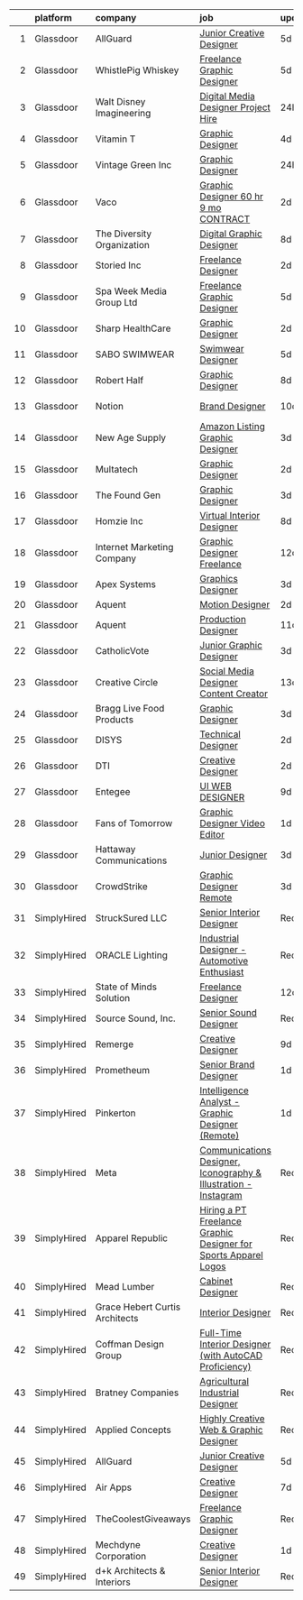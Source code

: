 

|    | platform    | company                        | job                                                                                                                                                                                                                                                                                                                                                                                                                                                                                                                                                                                                                                                                                                                                                                                                                                                                                                                                                                                                      | update_time   | location          |
|---:|:------------|:-------------------------------|:---------------------------------------------------------------------------------------------------------------------------------------------------------------------------------------------------------------------------------------------------------------------------------------------------------------------------------------------------------------------------------------------------------------------------------------------------------------------------------------------------------------------------------------------------------------------------------------------------------------------------------------------------------------------------------------------------------------------------------------------------------------------------------------------------------------------------------------------------------------------------------------------------------------------------------------------------------------------------------------------------------|:--------------|:------------------|
|  1 | Glassdoor   | AllGuard                       | [Junior Creative Designer](https://www.glassdoor.com/partner/jobListing.htm?pos=124&ao=1136043&s=58&guid=00000183bb8ab6e3bd3ee0beb5dfa047&src=GD_JOB_AD&t=SR&vt=w&ea=1&cs=1_95c81ff7&cb=1665298774076&jobListingId=1008181072001&jrtk=3-0-1getoldo9h4fs801-1getoldooih77800-6b2420f902117d4f-)                                                                                                                                                                                                                                                                                                                                                                                                                                                                                                                                                                                                                                                                                                           | 5d            | Remote            |
|  2 | Glassdoor   | WhistlePig Whiskey             | [Freelance Graphic Designer](https://www.glassdoor.com/partner/jobListing.htm?pos=103&ao=1110586&s=58&guid=00000183bb8ab6e3bd3ee0beb5dfa047&src=GD_JOB_AD&t=SR&vt=w&ea=1&cs=1_171b010a&cb=1665298774074&jobListingId=1008181359351&cpc=FAE5E775D180B2FB&jrtk=3-0-1getoldo9h4fs801-1getoldooih77800-52be9042b1ff7f65--6NYlbfkN0BpzkJ9iaZAQepf-UlRJVDzYUilFLtK1m6JBxaefMWZfXX8JIFmeanj6RZjiVJDiAy2DhTjVFdr4dUhq8imeAUoK_pAPeGqVmPoMgGVXdkfqUDRgWTp5WWc2g0ofzxrCdazxEcrTT9nOMAltIHN70DdVRIxeusoaexGKDe1txzIabmL97QHa6MTCe3xcLAldkgMQhVmDKSADc-PVJ6m5AceeERR3W9XR0HNyKb3LjuS3Tf4d0WeibWkPIdSeeXWfFLGnj62_JRF-EubBQIJMwLHLvzKeWdcyCeYXDHQwzGw_Kua0q8qL0UvG0fHJw9MljkDKWqOJMgztQqkzjdj2O3OJzQn_mu9gMRZH9z383By9USQFMOPZVwxTSMg5Kptvm-0DbKIbgfQivPAON305wR0ag4Q3Nm075Rdoi7fboqv8CtnWW7mCS173j_2RNewq5NwZvrk4s61nHTnT3I3KXfIWGUSaQeU7TjyoVgDR1w83FanJUwybDmIiXbUG85WOwkcUjI9bLkOWvJRtk_HGxtr)                                                                                                                    | 5d            | Remote            |
|  3 | Glassdoor   | Walt Disney Imagineering       | [Digital Media Designer  Project Hire ](https://www.glassdoor.com/partner/jobListing.htm?pos=104&ao=1110586&s=58&guid=00000183bb8ab6e3bd3ee0beb5dfa047&src=GD_JOB_AD&t=SR&vt=w&cs=1_fb51526c&cb=1665298774073&jobListingId=1008194292859&cpc=444700D72F2ECBCE&jrtk=3-0-1getoldo9h4fs801-1getoldooih77800-2243eaec75e1c559--6NYlbfkN0DAFTyt7pbDCC2JPO79CSdi1dIb81yjczP5qsKcZIxgiYm3-7g-689UDqHItQTwke-Bwc6bKZx9yVbe3AhS_GUfE8WGWHHyaRNcBMKS9DIUQASA3RChQoQRZB93crlR4RcVKqk5C9gHmfGFD9kgKISH8Rz6IYqzeItnZT8CG7trAjGAPQW9YiPgaM0DrH-9q9dvvSExzpNpgviE5nPvYtYkykBdsowI6vHXuHAe8foyAyPuZinlQBITz-Ns8InGppA-Yx_bAWXusV_HJbmMW2UgZAIxdzRArX3B0s8wU26MLGqkSRJ2Zgzl4-lAkjeKR7s7Zsoe1UACNi8OWX0LJO3Xlfj7vg5vI7UfUXsmZWQnHJAiSsm9CqqODi1RbAI14iXHwdnyyOdP-Nh-br5HEqOebKlU743tRjOv1zN9QjDonRoYklZf58DobmWa7CtACxA%3D)                                                                                                                                                                                                | 24h           | Glendale, CA      |
|  4 | Glassdoor   | Vitamin T                      | [Graphic Designer](https://www.glassdoor.com/partner/jobListing.htm?pos=120&ao=1110586&s=58&guid=00000183bb8ab6e3bd3ee0beb5dfa047&src=GD_JOB_AD&t=SR&vt=w&cs=1_a675a3ae&cb=1665298774076&jobListingId=1008183641246&cpc=9908D8D4413DBB8A&jrtk=3-0-1getoldo9h4fs801-1getoldooih77800-28e16354996c2c24--6NYlbfkN0DMrcEu7yrtATojKJA7cEzGQ3FdRGWLh0CZQInL4ECGI6k5tN82kdM0OKoro5eXmjoTbE-_XDHeJwz7DyUD0U36nKemhDMib7G3rK7Fw0IUoK19tjSN72-049dDz3B3CXlvYNox5LBJmZDIWPv3a6pmbBBAaS8ml-a5LNXSy5Syk8dOagROxuE79OhZuWTwk8hY4J2ej4Uk0BYSHU4xNB5Tkgsr9CIWWAaD4fqutThLebaxxnOATLRDlOPNk4qq7oQChvH_Vf85KmUntCrKMZAs8tIQ48HiYNxFkQzRlsOWv0l1ln81sl4eBBTsCWzbJW5DI1lCYAn0ugTKdMnI4JYOkzfWukevLEiDkB7X4PWtG6ip590TFiqt9WQchCMKwoF2vT4fQW4i_c0MSCnhNg4OdaBlK4dzPsmb6ioFsJi-dH3bw3B76VLca3STC7ZZcqwzeZj-uUh0WXWaKIaQPasMEWH4pak-3gih2FreVtZOxt_c53z7Ikud)                                                                                                                                                                   | 4d            | Remote            |
|  5 | Glassdoor   | Vintage Green Inc              | [Graphic Designer](https://www.glassdoor.com/partner/jobListing.htm?pos=108&ao=1110586&s=58&guid=00000183bb8ab6e3bd3ee0beb5dfa047&src=GD_JOB_AD&t=SR&vt=w&ea=1&cs=1_78801633&cb=1665298774075&jobListingId=1008193922912&cpc=5FEB1BEB8E14EF52&jrtk=3-0-1getoldo9h4fs801-1getoldooih77800-d5ebc4e28e8d5755--6NYlbfkN0AuAjYKnBHsdkcMxrD7ZJITXxV72vImVt5xOyKRJQecNC9OW9e4NL-w7CtiMgyWwMyJuIyA9q_73NpAsenMgKt7LiCX_LhsnGlCwM4LU_w16Y_gIh6Kb3UFVyISPPnnfIMomcDt7eUu1_OqBvVvHWgb1iTkTtEeb7Y2k6C7LK8bS80E5m9pFYuBnGO4I1iTtLXndnY88I6ycP-j1Qk6a_JhTDEM2efN9v5Uu2wQoDeqdQ-9UP2oUj79H4wE5ZcmkBqxXg6n0Qf895h38xtFQleFiEpgAFIvYlf9rTW7F94ckMRU25Lh0aZrPeBW6iNNv32OZNQNZpfvi0CLrgKRt_skZAieGwSAWfY9hMkluy74HhNmBHpCDBzfQdrGjOEdoIlfr39VEGvKYKSEKHaNxzOgxjpu2z8JrN1OL9Vf4my9By3D7MfjDncVYnG-ecvhmlPohUrs8hpYqzHd9q5_dGHBiFH1_J79TUPa5-q_HXrJ2F587pIsjrmmmy_y1foVmvlSRHiiVIwl6g%3D%3D)                                                                                                                                  | 24h           | Remote            |
|  6 | Glassdoor   | Vaco                           | [Graphic Designer    60 hr    9 mo  CONTRACT](https://www.glassdoor.com/partner/jobListing.htm?pos=114&ao=1110586&s=58&guid=00000183bb8ab6e3bd3ee0beb5dfa047&src=GD_JOB_AD&t=SR&vt=w&ea=1&cs=1_bb9339c6&cb=1665298774075&jobListingId=1008189475864&cpc=334ABAF5D42DC775&jrtk=3-0-1getoldo9h4fs801-1getoldooih77800-6cdabb6327df1b9b--6NYlbfkN0D_sybMACCpf9B-677oK5j6rPldVB6BlrVvFjO_o-GJZbzuF-qh4PxErFUqfUsv_6smaKFbwxI0EiONsFsSOGHKeO7gHGW_uYjGMZPbyX1Bh3jt19FR-IpjOjukM0ogT6bAPMgPrTFWBntmGGfjdJBu7c9CzWyulVQaXkOD2cGfEGciBZ4uvvAk_HLwaYAXsbFcgp_Evvyef5JByn4ILOv_yR4OSSq59KK4tfKEYPPPod7fGKlo3RtFuIB5TJLFT9lIfvlR1MGpNgBISm6m-DeSZiPOEd6ZQOd-8OgqBmz7-01CS9ja22pI00maJsr4RxiaqK7UpcdsOJI_GSeeJJtzxgbh-ij5gqXa1Fbx3dyoim_SaeeEF85h0doBKi_g9Y7PhWDKcWdCqpJW1pf2-VN7cpcJabQWiSXWQwdapISGkOSBK0vLEBprkxbKAaoferE5CfhMslx8iDDsrPyplQO-RhqYdvBoIG9OQ5TGUkpYX4VnRA-uWSjeddd5DrklaOnwzV0IxroFlUGFNoPlpETOEmuaqodV8tARlj2qubGm0wglpFRuUdjR)                                                                   | 2d            | Dallas, TX        |
|  7 | Glassdoor   | The Diversity Organization     | [Digital Graphic Designer](https://www.glassdoor.com/partner/jobListing.htm?pos=129&ao=1136043&s=58&guid=00000183bb8ab6e3bd3ee0beb5dfa047&src=GD_JOB_AD&t=SR&vt=w&ea=1&cs=1_bcf8210e&cb=1665298774076&jobListingId=1008175346913&jrtk=3-0-1getoldo9h4fs801-1getoldooih77800-55bcdb680b805e18-)                                                                                                                                                                                                                                                                                                                                                                                                                                                                                                                                                                                                                                                                                                           | 8d            | Remote            |
|  8 | Glassdoor   | Storied Inc                    | [Freelance Designer](https://www.glassdoor.com/partner/jobListing.htm?pos=123&ao=1136043&s=58&guid=00000183bb8ab6e3bd3ee0beb5dfa047&src=GD_JOB_AD&t=SR&vt=w&ea=1&cs=1_b460a36d&cb=1665298774076&jobListingId=1008189737959&jrtk=3-0-1getoldo9h4fs801-1getoldooih77800-6869757d13c7df11-)                                                                                                                                                                                                                                                                                                                                                                                                                                                                                                                                                                                                                                                                                                                 | 2d            | Remote            |
|  9 | Glassdoor   | Spa Week Media Group  Ltd      | [Freelance Graphic Designer](https://www.glassdoor.com/partner/jobListing.htm?pos=101&ao=1110586&s=58&guid=00000183bb8ab6e3bd3ee0beb5dfa047&src=GD_JOB_AD&t=SR&vt=w&ea=1&cs=1_634bd903&cb=1665298774073&jobListingId=1008181262791&cpc=2CAED5C921A5F994&jrtk=3-0-1getoldo9h4fs801-1getoldooih77800-aff8567d6b7d4b5f--6NYlbfkN0Ccz91IikEUpXkkAqmC46vnVGGSbrSQJDjRi725E1r7c1AqDusr12jHHKSffQxsfs1ettvMD2a6gAwyXEGHc4Mon8Fa7XS3go0xxN7GTYr-MEFGROXmPWd2L1VIFDWwC8xOUcVMxBaiy88ZX39fIn6vRD4Zr76ZG1tzqg485Caipe6zFlAEwFg3A25wEMl--WVk0MYPJaVrOhphvcqs8U2OZwHQNENDrCVZPQ3I8e9Mkhh7T762NeopqOmH1CbRG2BI87L8as3SHdFWJ8kTvkY060qYAeeLEUHK6l9kn0jNZXuuHu37hrqlcMtnEjHSEWWxgO2uM384T317zCcG8E5qXJbyEsGQemCp2I541R0yEDMIdTPFVY34Nnc2jGSM0X5SCDnMjYuGDIWpYciI6ZPiJnBtToa5I8AaDCAiC6-2H41CfWqcyjlUX51mkQ3G26eJ_7PJZm79efyaTY-21-1rcOKddyupuu6DdnHnAT3uQgVxPdSjqo4yBVet4I1DogI1EIwd-gALiw%3D%3D)                                                                                                                        | 5d            | Remote            |
| 10 | Glassdoor   | Sharp HealthCare               | [Graphic Designer](https://www.glassdoor.com/partner/jobListing.htm?pos=122&ao=1136043&s=58&guid=00000183bb8ab6e3bd3ee0beb5dfa047&src=GD_JOB_AD&t=SR&vt=w&ea=1&cs=1_875ccd62&cb=1665298774076&jobListingId=1008190616860&jrtk=3-0-1getoldo9h4fs801-1getoldooih77800-7a6fd0d47a4439c7-)                                                                                                                                                                                                                                                                                                                                                                                                                                                                                                                                                                                                                                                                                                                   | 2d            | San Diego, CA     |
| 11 | Glassdoor   | SABO SWIMWEAR                  | [Swimwear Designer](https://www.glassdoor.com/partner/jobListing.htm?pos=130&ao=1136043&s=58&guid=00000183bb8ab6e3bd3ee0beb5dfa047&src=GD_JOB_AD&t=SR&vt=w&ea=1&cs=1_5f5fca5e&cb=1665298774076&jobListingId=1008180888803&jrtk=3-0-1getoldo9h4fs801-1getoldooih77800-40f98861d2ea1239-)                                                                                                                                                                                                                                                                                                                                                                                                                                                                                                                                                                                                                                                                                                                  | 5d            | Remote            |
| 12 | Glassdoor   | Robert Half                    | [Graphic Designer](https://www.glassdoor.com/partner/jobListing.htm?pos=115&ao=1110586&s=58&guid=00000183bb8ab6e3bd3ee0beb5dfa047&src=GD_JOB_AD&t=SR&vt=w&ea=1&cs=1_91972784&cb=1665298774075&jobListingId=1008174208454&cpc=32EE424DE2B657EB&jrtk=3-0-1getoldo9h4fs801-1getoldooih77800-3781f0c8b4222323--6NYlbfkN0CpzDdaQkua3np5pkmj49lKioZwmwxQ-yx5plwbYmV_M2CLBDBrPEXoXkIUtnH_BUd9RtSxq9SkV0NMHbbw7C2vW884ASuHAokGZ7EmDj4ljH8C-mI-1lxWTnYN3W0i0GBkDezBqjC5yIYFyBuA_59mBX9UA-CKFp0RZAFmgxO8uenxYFByy4t4Waz55BCaTa9e4NtTCdz7AJJMixCj3gKT3HKGQp_7coU88o1TJ7BCaDhwM-3HAy53scxaWYvNgrLahDofhP-NdlyLLS433JkIxhJ3HqtvzycJGCRh_15qXZIijH5FArgT42e7SzeSVRMXxzIRjRXTsvRqBDZj85J5iJv5yyWiUo3oWcrkBqLtRvOMLPxgV1-rTzRlOApSwGBPT55Y1eZKr9NM1ksOn5JWKPiK-HZeMSoj90qGPXoAteicMWSWKLttBdQYBeu8j0OU-3o6PFl3cWpRTwXSXEw82Oi8TdyJOU-6e_6lu1_2l649X7CL7VTc-3D8r01C2FmvAhYXXC2cr9qgokbkGB37nPHbQKuYduLuA5TKxUkrazeSCtM9G6DUpnhoOuXXSoo%3D)                                                                                | 8d            | Denver, CO        |
| 13 | Glassdoor   | Notion                         | [Brand Designer](https://www.glassdoor.com/partner/jobListing.htm?pos=128&ao=1136043&s=58&guid=00000183bb8ab6e3bd3ee0beb5dfa047&src=GD_JOB_AD&t=SR&vt=w&cs=1_1b7bb7a0&cb=1665298774076&jobListingId=1008169165996&jrtk=3-0-1getoldo9h4fs801-1getoldooih77800-091219e2d3d4217b-)                                                                                                                                                                                                                                                                                                                                                                                                                                                                                                                                                                                                                                                                                                                          | 10d           | New York, NY      |
| 14 | Glassdoor   | New Age Supply                 | [Amazon Listing Graphic Designer](https://www.glassdoor.com/partner/jobListing.htm?pos=102&ao=1110586&s=58&guid=00000183bb8ab6e3bd3ee0beb5dfa047&src=GD_JOB_AD&t=SR&vt=w&ea=1&cs=1_1db13c0a&cb=1665298774074&jobListingId=1008186428539&cpc=654405A9B1E0A9F5&jrtk=3-0-1getoldo9h4fs801-1getoldooih77800-74669a5750ffbee1--6NYlbfkN0A4hgeKHdLyHgzaskNEvl2xXMVaueUT71iJOYpLYISQUGFJwrsWt0pGdSgpFpXDo8rYLF84fKU05fO8e4q9d8N9VwT_olI_EoGk6BLGI36JW6CaKWXGocPuUKgVmijH3XbSsfMU_5B7COdqi7qKLr7PdhytCufByIBlpxb_k9gjAFsGR7p0gmKq6D77KHL6TWL5LrCkjDG_wAUzTGwVug0MOkB3pTyIVYidGGTNlK_YnwtfFVRmcWtr6PLIcbeU8uB7bHcAgUL8gEZPmXV1c52vMBRnJ_xq0dNrLrok231SPX9gLGrnTNKpOaL386fz8xmklILiKlaWs-5XfU_yfLkdcury5EF21S3YWpMGf3q8xCGIss8536m1BdYfv0twGgfjP3-_KylNQzeeHNJXNq57DORfaf3zlG84q8BuBccmwXTzWgo3RJHUDFZTAYHvIOlnKlr419wsXy70QWl73KWSeh68KXJblV80TQ_QLEAKeMPpb3hIy8YBjfZJbYT-OzjFdWseMlDtQA%3D%3D)                                                                                                                   | 3d            | Remote            |
| 15 | Glassdoor   | Multatech                      | [Graphic Designer](https://www.glassdoor.com/partner/jobListing.htm?pos=110&ao=1110586&s=58&guid=00000183bb8ab6e3bd3ee0beb5dfa047&src=GD_JOB_AD&t=SR&vt=w&ea=1&cs=1_7e8a09ad&cb=1665298774075&jobListingId=1008188384801&cpc=F41FEAB56D215062&jrtk=3-0-1getoldo9h4fs801-1getoldooih77800-a6078b4586349207--6NYlbfkN0DLWr0FuvwmpNY589ecXM0wpB-l41nBtAe9mv-PvJGiqbBrAXxSTLkFdc2FbmfvAyCMIZs9KyNdlPArPbLiDYgROrmpXbwEfYHvr-B7xlALVs5eQFYNnbTlrTBLQGb6_Xe9FQycPGSzD9JOLYDzbiAjZLc8v44qd80NBJNRV3ti2JUFXUrP_A6aL4Twgy4WdmPrZPH4gq_JUW-nMlWmHTdHmNT8eXVOAZxAnfbf0qFJ0eGC-BLC9Eh8l8YHhjGyYewjGhB0i4s0ac04Th5nDPxFPdtvtei547LKPpFq4SqLTyEyk4rS95suIv_hGvKLv5G8-nUcGaHqd6jC8E_5ldllHGHgJp6O_lu9xvn1sksCHhaDZTbwOiLl9ZC1sv8HVpHoZ45LehN4EsgA-2iUo-Yx2XLtRzH9SdLFJU3UmfFelAXKlFXlOznBMGMokYDXmKniB7jxj-nB7CisS_gIbZZy59TfSYWTFyUWy92Ro8Htwff8mZaigArv)                                                                                                                                                              | 2d            | Remote            |
| 16 | Glassdoor   | The Found Gen                  | [Graphic Designer](https://www.glassdoor.com/partner/jobListing.htm?pos=112&ao=1110586&s=58&guid=00000183bb8ab6e3bd3ee0beb5dfa047&src=GD_JOB_AD&t=SR&vt=w&ea=1&cs=1_96f8f06c&cb=1665298774075&jobListingId=1008186705487&cpc=8795CF9063CD573D&jrtk=3-0-1getoldo9h4fs801-1getoldooih77800-49f05acb5eda8cd7--6NYlbfkN0BKgzQyzTF1Q9mOsR1amaS-juVGLjHt5Cdom-gEF9y-xQXLGdfif3v_PLeePZDblRCoE1sUPqDspDIllA5twHr-75xqZPBGR6iQVzQKvTbMvLRi4Sr5if3T0Na1I_9TpyOhBpexX1s9r4upLiBMO-57vvLB6omkEZd3QQGT96MPZYqEAaWIAIG9KlTKzFCSkvcdAdxULgawsikCT8alrubXHxJW38mjRTrRm8PBTjFGZejbnF1qJHcOt-8F2n1uc2mFVHtj9f6wslbGyiY0-Qlrd84NpixqBl3bmzIjacv4BypFWCtgPfzWzd2pgYD2JhIqCSB99lAfGq8Hmh60ilbaXfT5pCAk7ww60_5sCHboN5oJkcaGwo2OblRl4Uy4L1-C1xamYIPzr3dvF77mdNplJsDzNLYWg4A9Ew7jLc8Skf11-te50T5wtfac5A-BX1txP_jQtUmQOQ452nA8LfXxkrE8IRsnG74YTlwdwSHIVDGJzF4ZNTreVPT2l_QE5O0%3D)                                                                                                                                                | 3d            | Remote            |
| 17 | Glassdoor   | Homzie  Inc                    | [Virtual Interior Designer](https://www.glassdoor.com/partner/jobListing.htm?pos=127&ao=1136043&s=58&guid=00000183bb8ab6e3bd3ee0beb5dfa047&src=GD_JOB_AD&t=SR&vt=w&cs=1_92ca6ec1&cb=1665298774076&jobListingId=1008175147919&jrtk=3-0-1getoldo9h4fs801-1getoldooih77800-4bebd42d2a0a51e4-)                                                                                                                                                                                                                                                                                                                                                                                                                                                                                                                                                                                                                                                                                                               | 8d            | Remote            |
| 18 | Glassdoor   | Internet Marketing Company     | [Graphic Designer  Freelance ](https://www.glassdoor.com/partner/jobListing.htm?pos=107&ao=1110586&s=58&guid=00000183bb8ab6e3bd3ee0beb5dfa047&src=GD_JOB_AD&t=SR&vt=w&ea=1&cs=1_b0395ca9&cb=1665298774075&jobListingId=1008162849349&cpc=8795CF9063CD573D&jrtk=3-0-1getoldo9h4fs801-1getoldooih77800-5763591bcbfac8b2--6NYlbfkN0BEggIPgECXEIDbao4baGYYSiZx27ICahiuxTdIUCTSXbr3urEsxSQi-x_zbBUWymnBW8nuCrIjxo6pRpR93yuciuuESCUUyNYKO40tg9kDk1gTF98Vp5sznYx981ns46ycbyKPYVEVswMQ2m0FFr-7D6RMr_F5mbhXF5_iSQtOVdpHKCTYPfg5ug-lDXSuJnTF9xfiiexcu-RaIm6Y8Ftmv7jj_nXNEvD53B0iG3EOufQJdx0fATjiXxWhy5cb9EX1goa9-dSq-ZAY-fyxIlBNpnXyxXX9ezGEj0DhibgtqHTJtT9EtaAkhUgEC9rjCjk-Zw-hJoP4ddtYGyCn9SP_MgO9Mqnp39LFY-20KhGBQaeSm_aYD2LP9z96_5HGE25mToCFrr46BKSVV06-Tb32IyKbhXCvVbhpgZu8lZljtW37VcDO9_gWJSx5pOMyIUxWYeYVVHq76AX1gCDlFrxjC3RxcixHTsQnzksDfxlihvgu9nNlfW_5u-tLvC-Tl8OHq_U8oVMXQg%3D%3D)                                                                                                                      | 12d           | Remote            |
| 19 | Glassdoor   | Apex Systems                   | [Graphics Designer](https://www.glassdoor.com/partner/jobListing.htm?pos=119&ao=1110586&s=58&guid=00000183bb8ab6e3bd3ee0beb5dfa047&src=GD_JOB_AD&t=SR&vt=w&ea=1&cs=1_a06876a1&cb=1665298774076&jobListingId=1008186518555&cpc=9908D8D4413DBB8A&jrtk=3-0-1getoldo9h4fs801-1getoldooih77800-4f1ee2c2c274b334--6NYlbfkN0DqWjE27Bj7wQp7zwejGyju2OyxUuq4SEucXSyN07WCWejYvQmJsgF2DYF8Y-TYieBQGPNZhe-E6M4XOlAHYXdo2IINSUkBxHP16ZLdrBB6zSFgf0hgla0IzAcE_OCKh16P1iehIfZL-MxXzuFAJBeLd3WHsN6KebSh-EnJLJMDOlQHWuBawiwNFhxZsU1L8DRR_sI9kc0CW_9nH1AIaLbFyD9rChCfUaulc8BPwaIG_jHdjywd0qXpZIEHdoVpIEwUFtWMSiTeleEzq6mB0PRFc_TS2Ez0S9nDLwglsjZQnzBUoU6VXK67Vv6RJrt-_iPygf0rU9UdsmHg7-UsOJt5FqiwGTCn3sIXvUN3z02RnZNERg11nLumNVGEB_-WDJ0dEYLnsz_DNYvVUhOs3bD53zTuToiTiC_l8qKBW5P0wmYp6uun54NfTJLN00yCVQ_ztkvDvLRed07slwtWfRwKG8xUe1vdsb683i44AdAq3gzp-ZY-jqKZVwlqevdEX-ETbPlZHiajzhQ8hgtPl9xIXUg50lqXR67572ujmZ9qXVFUoxNxcwyHPkLpsRXMmNTXiep823VbztctI61vhRDrbx7gpn4LGUgj8chPuz96wY37JCdwgMClbfydv9un0_509TRuPQDosw%3D%3D) | 3d            | Fayetteville, NC  |
| 20 | Glassdoor   | Aquent                         | [Motion Designer](https://www.glassdoor.com/partner/jobListing.htm?pos=116&ao=1110586&s=58&guid=00000183bb8ab6e3bd3ee0beb5dfa047&src=GD_JOB_AD&t=SR&vt=w&cs=1_45e39e86&cb=1665298774075&jobListingId=1008189394124&cpc=9908D8D4413DBB8A&jrtk=3-0-1getoldo9h4fs801-1getoldooih77800-1af7780f166b6b52--6NYlbfkN0DMrcEu7yrtATojKJA7cEzGQ3FdRGWLh0CZQInL4ECGI9gD0Wolx9R2EDT7B77c2cSshJK4KOOYmPXvK3XyZ74Mkau27u3bOs3UESvb_VkgM3bx1if8TbxBrnlgEjzU8cq8t4JFYimEFCbu6nJ3JgfsE4MJEe8TMp4_IFePaWN78WLsVjKarnHzforDa13TpJXuFScd0c3yFd2QRQ8Zlz51zhpRf5v9MF_Htrld2diMmwd7cnSnLQ6eGGy5Iqd8gq-smSBdCTKk49CmM8HiC77oAIaXTzCZmMJ2jHJCq5kBEhd0YL9-4GCcwTKlemKLKx64lNswjcE4TOSqHKKyPrgq9xOkFy8D659gGurFklGzoi1hEvVG8zkTkoYolAfzzME4IMFqxgCRwmrC1OExSHK5jwgnNSS7mmNNFs1-GInHw5RNMBcBrFu-gJ98MYTUGskr-4oz8HISuCsId5BBMoonoYBDbq5Q7RM%3D)                                                                                                                                                                                      | 2d            | Remote            |
| 21 | Glassdoor   | Aquent                         | [Production Designer](https://www.glassdoor.com/partner/jobListing.htm?pos=118&ao=1110586&s=58&guid=00000183bb8ab6e3bd3ee0beb5dfa047&src=GD_JOB_AD&t=SR&vt=w&cs=1_ad7d3e7e&cb=1665298774076&jobListingId=1008165513623&cpc=9908D8D4413DBB8A&jrtk=3-0-1getoldo9h4fs801-1getoldooih77800-4e2cbfb787b713da--6NYlbfkN0DMrcEu7yrtATojKJA7cEzGQ3FdRGWLh0CZQInL4ECGI9gD0Wolx9R2EDT7B77c2cQnWZfX4xuKjXk7bZWaP4wr4jXUu_ca5UdQzin5VO65kX13FK7fnUJh1CrlcCV1zDONrc1dzlWHCfyrvGqsRpcWmaxmx1jM451YO_rlRToBYQlG6kIvhVPiLTAKAFAVxGKC3yS4m4GkeflVbXMcbA9TT5pPlPDhU6W-nRPHc1ndnl0BA4z7pxWK0nhL82dkSmOdVkJd_k7DWtX4IBboqP7cy48LqIG_TsNuUTkFiOutSC6i7VZ2YQ_crRLm8H7orIvgAvFuaiGct2e13JOEzNkdHIOnTZnYC7cSFm4vt7ntwSYtd7HkB06yDYXp1i4NHBIG9tqs0J724FYPa7FuWXoU1j359liu_O80eHhMt33n1QbeZy5ib4sVhMByGE_a6BZXKgVIMiv6ontqlnUASIXfr4mvH9D5ND8%3D)                                                                                                                                                                                  | 11d           | Remote            |
| 22 | Glassdoor   | CatholicVote                   | [Junior Graphic Designer](https://www.glassdoor.com/partner/jobListing.htm?pos=109&ao=1110586&s=58&guid=00000183bb8ab6e3bd3ee0beb5dfa047&src=GD_JOB_AD&t=SR&vt=w&ea=1&cs=1_b71555b2&cb=1665298774075&jobListingId=1008186311091&cpc=8795CF9063CD573D&jrtk=3-0-1getoldo9h4fs801-1getoldooih77800-54b75850202293aa--6NYlbfkN0AZiaPZyccuKjlre0e0RaBFeO48J0QExrO5hcuLctOVaGUVgODFpZMAdomBMAQ5xKz9jHwNX9t_mtWubLqo3xknMdez1-V7Di4jCSeLU23MXfEcxFkE1NkIWVgLyhkwXYaPt-wblrr_DasuULcIn2rubb0n0MAi1rq_kPjow52lr1DTplh45UPf6tOhSCyBXWxRyZKf_848PWrcRORbAS6GjeIfjpYCksrlMDEcj8Bz_qdSUrQl_nPXgtcWIVTxOXjIAY6jwrf8-O4WKwNSIOIHkxa1KetHMG2NCfS2aovBQFy8gm1qh65vHGC26KGjxmYgPOAPfGDyY69R3E_SagzMLWAjmcLwiZXZTFuVY0lokEVlOkdYyJPXzpApJkOz1jAwsj_i_hvi_do3pYUulJuXdQ85-ASQKE22i0YACfjWwdJAc_GfEa_L48lX2lUqhpkg7YudcQvrAvZeqFOVSup9Agxs3N5cOi5fZA9ToVyZX3vibDc7A93kan6NQ8y6m-E%3D)                                                                                                                                         | 3d            | Remote            |
| 23 | Glassdoor   | Creative Circle                | [Social Media Designer Content Creator](https://www.glassdoor.com/partner/jobListing.htm?pos=113&ao=1110586&s=58&guid=00000183bb8ab6e3bd3ee0beb5dfa047&src=GD_JOB_AD&t=SR&vt=w&cs=1_c4571b82&cb=1665298774075&jobListingId=1008160429794&cpc=2CAED5C921A5F994&jrtk=3-0-1getoldo9h4fs801-1getoldooih77800-fc91e2e702dab2f1--6NYlbfkN0BPwlZa85gbT4Q3XYQoU_uQn0Qmw9zd_9UNfmcwtqAVud1yvyq1Z4UAlx1bxhDUi3KZ7XhCf0NRHAiJiKB5PQ8Jwin_xVrqSlFkEgQLYqD2IOMkVg4HoN76l9O5pt3NUkKOWjiNRAV5eChZDyZQacrlyffxSJFFla35QQSwAosDovMhsy1HfxfQYGXqglhesJ_638qqFvv8dQBfdz0-SYq-t1pm0_F4xAmVHvB9l436hexrlp-xFzoM0ulqgENabMzxwph-Fol96SO_5SANu1RVMV78hC95Xg2GoOG41hUuXfBToNtx6faOumlQ7MdB-ieGdkpxMb-gTTeZ_lyDYFxsYeBLxXKuBBWXEbzFtgwcoNmkpLRvFgg5KyAA3KNPclj6idPjsNkqsoGV1rXirslkuN80z6HlokbOi-gyEYyjFEKtIAFwdxEBypnr0DzSxNogNZ9kaBq_ojxXpg1Q1yWhQVaUyGW2zw_l1LEIKeYFEQ7MT-sUeRvLXLUxtmsHP0RhVwTelgq5-g%3D%3D)                                                                                                                  | 13d           | Boca Raton, FL    |
| 24 | Glassdoor   | Bragg Live Food Products       | [Graphic Designer](https://www.glassdoor.com/partner/jobListing.htm?pos=106&ao=1110586&s=58&guid=00000183bb8ab6e3bd3ee0beb5dfa047&src=GD_JOB_AD&t=SR&vt=w&ea=1&cs=1_6f24aa8b&cb=1665298774074&jobListingId=1008186337635&cpc=AC285F3A3ECA6BB0&jrtk=3-0-1getoldo9h4fs801-1getoldooih77800-08d02f58cc1b73a7--6NYlbfkN0AhcDpISs9I-6E_d82kGorTTl5GAFcAqWw8aVpTFzoiwSzeccokr24yrpCKKGpkdvQ-Cxf3J7uQA2ViQ-XVqAuC4rceCix8_Z1b3y0_Yokrnfm25EW5MCHEkPAo_tsDEfkTNnAxUm5mWpozhLiv0BtmVUUTRKeMyspvk8LwG6_9uT0cLON-bhrlt1ScLWKir606xg8yVXegqilIQl9esl25h0O9KRG4k9P4h_Zgbi7K30jvqFyfjTPjvJ5CghkLp269BHBhfM9ns5LxDtTGHZDeL4rcBTiNli2Vva39QBH2hkgOfCx_VmY6m23oq1qboFcZFpZFvMqEqi8Hgwyd2OUbCIPR0XtsAWJDxk0ClL2ta4dafp1vAmcYTBVPabX2TNWf6WoiTU9dcFlxFeaHv8DI9LPcZPIc-mPBxrgL8AAiRI4gK_i81k5K8SyJPyqKwae4n3jnvXIPMCJTOGH7yx8oLDIktW5ufkjbKV-bXMkxZvdtz0TvFjLS)                                                                                                                                                              | 3d            | Remote            |
| 25 | Glassdoor   | DISYS                          | [Technical Designer](https://www.glassdoor.com/partner/jobListing.htm?pos=117&ao=1110586&s=58&guid=00000183bb8ab6e3bd3ee0beb5dfa047&src=GD_JOB_AD&t=SR&vt=w&ea=1&cs=1_084199a7&cb=1665298774076&jobListingId=1008189952982&cpc=AC285F3A3ECA6BB0&jrtk=3-0-1getoldo9h4fs801-1getoldooih77800-403743feef56ea76--6NYlbfkN0BTYkY06FZEdAAtNWO-eDAfNklmfZymsMF6eFRONl7rAMN5x_2sHrqXfWPo9rHDxSMCo8vYUm3OGizTfE2h1zbLlnZE9LiCKrloa2kZpyMJpkKRlrdexBkNxnOcDBg6158-4AbLmayG8k5MqxAgVxn850xvXUgFgtcw6pVLHyT0ti6xV1V0DhzVDUBDg03AEvq811OiOz7NJiwRdmOLo6OXLAFcbLfdSvtaPABp3_KKuKwS4NypJIL7EX9JOdiOBVIgw9NF83H-0LDXQyymAEg9mgKV_l4HD55E9wniJhvJlI0LM8UYR_E1xSKubqdJyv8A3MQmjvk_MlKM3P8bpe-F00-0cmKgudYNPrMxVH2OTHB2mRZgmHfiG4du7-UILOzhxFeUXcCXv0I4vEHgnDRvMSMsuvHX37ljreRgnGubhzGs9Za35F4zmDBAcfW82srY5dJcIY0EJeAIrKrTwZlN7QhgzZTkch1N5NYPsF6P7wCJbbPzWp4ij5MaR7vxMn9Tq31HGE7gf5r20a5hTnm0)                                                                                                                            | 2d            | Remote            |
| 26 | Glassdoor   | DTI                            | [Creative Designer](https://www.glassdoor.com/partner/jobListing.htm?pos=126&ao=1136043&s=58&guid=00000183bb8ab6e3bd3ee0beb5dfa047&src=GD_JOB_AD&t=SR&vt=w&ea=1&cs=1_bf557825&cb=1665298774076&jobListingId=1008189327418&jrtk=3-0-1getoldo9h4fs801-1getoldooih77800-01e528ca8feff94f-)                                                                                                                                                                                                                                                                                                                                                                                                                                                                                                                                                                                                                                                                                                                  | 2d            | Remote            |
| 27 | Glassdoor   | Entegee                        | [UI WEB DESIGNER](https://www.glassdoor.com/partner/jobListing.htm?pos=121&ao=1110586&s=58&guid=00000183bb8ab6e3bd3ee0beb5dfa047&src=GD_JOB_AD&t=SR&vt=w&ea=1&cs=1_96bec2bd&cb=1665298774076&jobListingId=1008170908580&jrtk=3-0-1getoldo9h4fs801-1getoldooih77800-5c777ae1634fd8f5--6NYlbfkN0D6OzZjpD_hbicRkMZwNNvvxSeL23iIfvaC4EytleQ8zDIpz0YQ5KbISa7_Zvw6kCwihqJrtWCaFhfgLlIa3FwEgg2K_dzScCJUPsMijiLmDbmnT5757EuW0XpqCkKVIeNOVX3Nla59dARMV0N5Nr5Dysw-DhxPjA2eS9HMl6adn_OuzkmLH0tUsQXXnYlSB3CeDuKRsBbHTBLAZeciBo0VxoxsRFZBAtHd300Lb-eBGPjNIG6oXu7RNIfq4vFcF3fq1Or7s9rSW-GNRYHANmn1SpXcExMAS9uJoJtwTAnRgMJiT4rfAbj5hayjjcfiO73DRPVGTFYbpxj93Jk_gNfbludBm9fo3VnymROnI8WMAyojulAs1f6DRea8vq07kOvVcr8PdyjOE_Diw-VlNen1kq_eVtQy-9Ij81l6LGcN5yy4buZnp4vrPmUsLJzACvbam-NZgdDmKGhmdkqUGhlRninrt_iJ_nkSaKPQWW13kDFlPetlY3EoT5VSrOv_Csk%3D)                                                                                                                                                                      | 9d            | Remote            |
| 28 | Glassdoor   | Fans of Tomorrow               | [Graphic Designer Video Editor](https://www.glassdoor.com/partner/jobListing.htm?pos=111&ao=1110586&s=58&guid=00000183bb8ab6e3bd3ee0beb5dfa047&src=GD_JOB_AD&t=SR&vt=w&ea=1&cs=1_67c286a4&cb=1665298774075&jobListingId=1008191946966&cpc=F41FEAB56D215062&jrtk=3-0-1getoldo9h4fs801-1getoldooih77800-dab7b6ca0af8a903--6NYlbfkN0CO3DEfAY9A68AIVwcxeRGvQUfeLcLgbZIyCfLEHxv2SaK5wD6Yt-MR2qwjUhdJ6rMceb8Gra-cjbgANj0oKK7bokL9-Bhs4HyrYRQqatOuDJtyYfiQvvJ6V4Pcaw9bHlC2aOqOchtPHNgufIuaWVOXkuy7EOSOSdY0smk1mwqwc-ClvcK15X8Ua88ldacJoL03TgC69ACPRUVSqjCNsLadvG-V_vE3q3myZAaaDwOb9iDu1drac9XQ2p8BYqEWBWeBilG9O48mPj_xEl7rjuaBDXYkK6AFoXFGx9QrQhZRuUo-uHp3zY2JtUzukzEnwys1ATT_CD03zI235kECo0O1NhDAqx2KMt9-F3WpMhW-5D-slcR_wluOCK850uJLJNr-Smt6LWhWajZbNC5_LfkoYTcJsv_pk7pRJOc2dKYNctknQyfTyIAFdKxCsIu3x5R1PgIsI7tdXHYhCKqRmJqlibU4UsKK3NmhBCuCHo2qnZp7GS93TuHJGCGGHiOXsU2EKyaCu9-U4Q%3D%3D)                                                                                                                     | 1d            | Remote            |
| 29 | Glassdoor   | Hattaway Communications        | [Junior Designer](https://www.glassdoor.com/partner/jobListing.htm?pos=105&ao=1110586&s=58&guid=00000183bb8ab6e3bd3ee0beb5dfa047&src=GD_JOB_AD&t=SR&vt=w&ea=1&cs=1_594b3d5a&cb=1665298774074&jobListingId=1008186079183&cpc=334ABAF5D42DC775&jrtk=3-0-1getoldo9h4fs801-1getoldooih77800-4fa3c6bb33f7a0d0--6NYlbfkN0D788tVLZnHYB2JKTLmCXo4PydfvtZKcdbYx6lxKaz3IrhQhSRY3fRDvqzjbdAoh7QWCFLOYops_uDQ0uoSBksKt0pnr1zDm_dRpfEViE_pMROOAEDggbkzulHYiHXauczwbmSAtViAOPkoobojOJpGcFr4OVRXOa5Y8KNETAh6ecf4OdUqOocYsDSROCoLap2KWU3Akl_ppKmnzvdT2xIdYM5Z7fgGjhDC2NLQvQipDlS9w4_WftOExj74ZljWQ1VAT4v2bckLOltjfZJL5pYfroQiABllv-BOVlZwPMAIV5Iee-VhaREzHykDtkEgSgg0c56lB-gP9nyipWd7sVELyn75oJhHHpzYGUNXsWMya83FzV01GTzTSQfLK7ypgsmhHKe0UOwaxSurFKbbAKZ7kIu0ZFBtKBIqZNw5Bis8gBFOa7mmbNvK24xv4oLTjIILMIsfzM-FZJhcC6UY9KHgO7na81o80IT_JgbKlW6tLOiEUbrC-w0p)                                                                                                                                                               | 3d            | Remote            |
| 30 | Glassdoor   | CrowdStrike                    | [Graphic Designer  Remote ](https://www.glassdoor.com/partner/jobListing.htm?pos=125&ao=1136043&s=58&guid=00000183bb8ab6e3bd3ee0beb5dfa047&src=GD_JOB_AD&t=SR&vt=w&cs=1_1ae526af&cb=1665298774076&jobListingId=1008186428294&jrtk=3-0-1getoldo9h4fs801-1getoldooih77800-6a6c2f1c1b8ebf81-)                                                                                                                                                                                                                                                                                                                                                                                                                                                                                                                                                                                                                                                                                                               | 3d            | Remote            |
| 31 | SimplyHired | StruckSured LLC                | [Senior Interior Designer](https://www.simplyhired.com/job/xA4oXDNQAtjFEKZbHbKCohF2UYGnbPhbzc4KRtGgkJGmFgFsisxLlA?q=creative+designer)                                                                                                                                                                                                                                                                                                                                                                                                                                                                                                                                                                                                                                                                                                                                                                                                                                                                   | Recently      | Hood River, OR    |
| 32 | SimplyHired | ORACLE Lighting                | [Industrial Designer - Automotive Enthusiast](https://www.simplyhired.com/job/lxeonYHa9BSg77k7rYCjAFWtCUoEguGib8yFjzlzSSqeyMLE42K5Pw?q=creative+designer)                                                                                                                                                                                                                                                                                                                                                                                                                                                                                                                                                                                                                                                                                                                                                                                                                                                | Recently      | Metairie, LA      |
| 33 | SimplyHired | State of Minds Solution        | [Freelance Designer](https://www.simplyhired.com/job/fSA5PMPQnbLHNegUvNvOl_-WL01nR_6LYIntRsLjRQYc6ZLv6ZxQrw?q=creative+designer)                                                                                                                                                                                                                                                                                                                                                                                                                                                                                                                                                                                                                                                                                                                                                                                                                                                                         | 12d           | Remote            |
| 34 | SimplyHired | Source Sound, Inc.             | [Senior Sound Designer](https://www.simplyhired.com/job/mw3datBFZnSnzm3SFniNFlYC60OHbjYX1kgvM61bk-lO-0QBaaabnQ?q=creative+designer)                                                                                                                                                                                                                                                                                                                                                                                                                                                                                                                                                                                                                                                                                                                                                                                                                                                                      | Recently      | Remote            |
| 35 | SimplyHired | Remerge                        | [Creative Designer](https://www.simplyhired.com/job/RnLYnAfPKGx7KA616lY48Tc-jRp0xAfgzScgqL7o3X25m55UQpQt5g?q=creative+designer)                                                                                                                                                                                                                                                                                                                                                                                                                                                                                                                                                                                                                                                                                                                                                                                                                                                                          | 9d            | New York, NY      |
| 36 | SimplyHired | Prometheum                     | [Senior Brand Designer](https://www.simplyhired.com/job/_1Jwow5UdIE22qsoRSRAiEjp0ZOp0eI5WkgASUfzXFF9Dc7nqfMovA?q=creative+designer)                                                                                                                                                                                                                                                                                                                                                                                                                                                                                                                                                                                                                                                                                                                                                                                                                                                                      | 1d            | Remote            |
| 37 | SimplyHired | Pinkerton                      | [Intelligence Analyst - Graphic Designer (Remote)](https://www.simplyhired.com/job/IjcmmtNQLVVdl5VbnRTH4N6M1xTXvqMmA4PSuLhNk9CIsPP9tGIPvA?q=creative+designer)                                                                                                                                                                                                                                                                                                                                                                                                                                                                                                                                                                                                                                                                                                                                                                                                                                           | 1d            | Remote            |
| 38 | SimplyHired | Meta                           | [Communications Designer, Iconography & Illustration - Instagram](https://www.simplyhired.com/job/UA3cemSY52K-s43oo8Z5jPtFXNweeSWGTd13OpxNA5fBIUL4krZI3Q?q=creative+designer)                                                                                                                                                                                                                                                                                                                                                                                                                                                                                                                                                                                                                                                                                                                                                                                                                            | Recently      | New York, NY      |
| 39 | SimplyHired | Apparel Republic               | [Hiring a PT Freelance Graphic Designer for Sports Apparel Logos](https://www.simplyhired.com/job/_11vLc4ayc_PcULzzjkj7S2A7JzXaYc1FzvACVx45CnvXpPAWEtZLQ?q=creative+designer)                                                                                                                                                                                                                                                                                                                                                                                                                                                                                                                                                                                                                                                                                                                                                                                                                            | Recently      | Remote            |
| 40 | SimplyHired | Mead Lumber                    | [Cabinet Designer](https://www.simplyhired.com/job/FDC5kXVP7k2NtMzXz-anB75MbWASU9wjfyacIf56q67_rQAeSro0dA?q=creative+designer)                                                                                                                                                                                                                                                                                                                                                                                                                                                                                                                                                                                                                                                                                                                                                                                                                                                                           | Recently      | Manhattan, KS     |
| 41 | SimplyHired | Grace Hebert Curtis Architects | [Interior Designer](https://www.simplyhired.com/job/P4uYYbTk44YufM37BPFLKpQnRPhgT-TJJnBVKOfPULdXvverRsfOJA?q=creative+designer)                                                                                                                                                                                                                                                                                                                                                                                                                                                                                                                                                                                                                                                                                                                                                                                                                                                                          | Recently      | New Orleans, LA   |
| 42 | SimplyHired | Coffman Design Group           | [Full-Time Interior Designer (with AutoCAD Proficiency)](https://www.simplyhired.com/job/Xx7hJsbn6OIObeoohRD70Y4VdH0y_sC279UDSdlsem1MGWNh8Uj_rg?q=creative+designer)                                                                                                                                                                                                                                                                                                                                                                                                                                                                                                                                                                                                                                                                                                                                                                                                                                     | Recently      | Naples, FL        |
| 43 | SimplyHired | Bratney Companies              | [Agricultural Industrial Designer](https://www.simplyhired.com/job/Mumz6KfYzwl0Qf-6YYgrNMk_LNtPebzQLCSf-QYmA_szeaNtgnq67Q?q=creative+designer)                                                                                                                                                                                                                                                                                                                                                                                                                                                                                                                                                                                                                                                                                                                                                                                                                                                           | Recently      | Des Moines, IA    |
| 44 | SimplyHired | Applied Concepts               | [Highly Creative Web & Graphic Designer](https://www.simplyhired.com/job/AEwW8gsjybuuOeDA8h8RfbTnGepfxQW8K6qid1-5_0Tq8h2dbKMOCw?q=creative+designer)                                                                                                                                                                                                                                                                                                                                                                                                                                                                                                                                                                                                                                                                                                                                                                                                                                                     | Recently      | Richardson, TX    |
| 45 | SimplyHired | AllGuard                       | [Junior Creative Designer](https://www.simplyhired.com/job/_B_O8C9swe43N0FGYbiQBAElI61bgZExWAWv-cW8oh2TjHAilkE02w?q=creative+designer)                                                                                                                                                                                                                                                                                                                                                                                                                                                                                                                                                                                                                                                                                                                                                                                                                                                                   | 5d            | Remote            |
| 46 | SimplyHired | Air Apps                       | [Creative Designer](https://www.simplyhired.com/job/Sc8pNm75XTGaYhiXiPDkSrYDvMjqQtu5pxc0JtwL9Y4EvnzQpmy6gg?q=creative+designer)                                                                                                                                                                                                                                                                                                                                                                                                                                                                                                                                                                                                                                                                                                                                                                                                                                                                          | 7d            | Remote            |
| 47 | SimplyHired | TheCoolestGiveaways            | [Freelance Graphic Designer](https://www.simplyhired.com/job/RLeVriDFQ-0N3S_bXsJCIexmjRXoQ3XP0WH5-IiM4cMpTwLU6dm8JQ?q=creative+designer)                                                                                                                                                                                                                                                                                                                                                                                                                                                                                                                                                                                                                                                                                                                                                                                                                                                                 | Recently      | Remote            |
| 48 | SimplyHired | Mechdyne Corporation           | [Creative Designer](https://www.simplyhired.com/job/l2XqNmggO_6T9zIgt1usSsTPSI94vtKBnh91vL-SLFbrYXtY8joZIg?q=creative+designer)                                                                                                                                                                                                                                                                                                                                                                                                                                                                                                                                                                                                                                                                                                                                                                                                                                                                          | 1d            | Mountain View, CA |
| 49 | SimplyHired | d+k Architects & Interiors     | [Senior Interior Designer](https://www.simplyhired.com/job/9KA6xRGd2Ae6PcSM0xCb-lWA1Cn_ea5YIPBzPDvAhBF3nWvziyD9pQ?q=creative+designer)                                                                                                                                                                                                                                                                                                                                                                                                                                                                                                                                                                                                                                                                                                                                                                                                                                                                   | Recently      | Chicago, IL       |